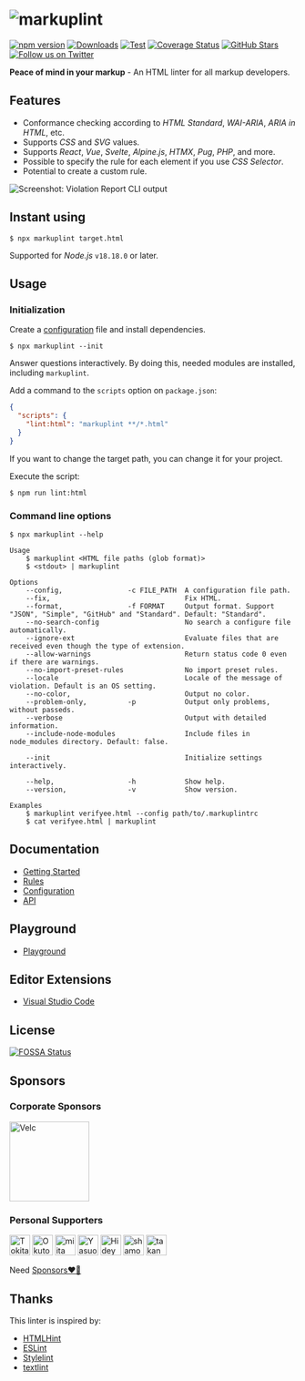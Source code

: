 # ![markuplint](https://cdn.jsdelivr.net/gh/markuplint/markuplint@main/media/logo-v.svg)

[![npm version](https://img.shields.io/npm/v/markuplint.svg)](https://www.npmjs.com/package/markuplint)
[![Downloads](https://img.shields.io/npm/dm/markuplint.svg)](https://www.npmjs.com/package/markuplint)
[![Test](https://github.com/markuplint/markuplint/workflows/Test/badge.svg?branch=main)](https://github.com/markuplint/markuplint/actions?query=workflow%3ATest)
[![Coverage Status](https://coveralls.io/repos/github/markuplint/markuplint/badge.svg?branch=main)](https://coveralls.io/github/markuplint/markuplint?branch=main)
[![GitHub Stars](https://img.shields.io/github/stars/markuplint.svg)](https://github.com/markuplint/markuplint)
[![Follow us on Twitter](https://img.shields.io/twitter/follow/markuplint?label=Follow)](https://twitter.com/intent/user?screen_name=markuplint)

**Peace of mind in your markup** - An HTML linter for all markup developers.

## Features

- Conformance checking according to _HTML Standard_, _WAI-ARIA_, _ARIA in HTML_, etc.
- Supports _CSS_ and _SVG_ values.
- Supports _React_, _Vue_, _Svelte_, _Alpine.js_, _HTMX_, _Pug_, _PHP_, and more.
- Possible to specify the rule for each element if you use _CSS Selector_.
- Potential to create a custom rule.

![Screenshot: Violation Report CLI output](https://raw.githubusercontent.com/markuplint/markuplint/main/packages/markuplint/media/screenshot01.png)

## Instant using

```
$ npx markuplint target.html
```

Supported for _Node.js_ `v18.18.0` or later.

## Usage

### Initialization

Create a [configuration](https://markuplint.dev/configuration) file and install dependencies.

```
$ npx markuplint --init
```

Answer questions interactively.
By doing this, needed modules are installed, including `markuplint`.

Add a command to the `scripts` option on `package.json`:

```json
{
  "scripts": {
    "lint:html": "markuplint **/*.html"
  }
}
```

If you want to change the target path, you can change it for your project.

Execute the script:

```
$ npm run lint:html
```

### Command line options

```
$ npx markuplint --help

Usage
	$ markuplint <HTML file paths (glob format)>
	$ <stdout> | markuplint

Options
	--config,                -c FILE_PATH  A configuration file path.
	--fix,                                 Fix HTML.
	--format,                -f FORMAT     Output format. Support "JSON", "Simple", "GitHub" and "Standard". Default: "Standard".
	--no-search-config                     No search a configure file automatically.
	--ignore-ext                           Evaluate files that are received even though the type of extension.
	--allow-warnings                       Return status code 0 even if there are warnings.
	--no-import-preset-rules               No import preset rules.
	--locale                               Locale of the message of violation. Default is an OS setting.
	--no-color,                            Output no color.
	--problem-only,          -p            Output only problems, without passeds.
	--verbose                              Output with detailed information.
	--include-node-modules                 Include files in node_modules directory. Default: false.

	--init                                 Initialize settings interactively.

	--help,                  -h            Show help.
	--version,               -v            Show version.

Examples
	$ markuplint verifyee.html --config path/to/.markuplintrc
	$ cat verifyee.html | markuplint
```

## Documentation

- [Getting Started](https://markuplint.dev/getting-started)
- [Rules](https://markuplint.dev/rules)
- [Configuration](https://markuplint.dev/configuration)
- [API](https://markuplint.dev/api-docs)

## Playground

- [Playground](https://playground.markuplint.dev/)

## Editor Extensions

- [Visual Studio Code](https://marketplace.visualstudio.com/items?itemName=yusukehirao.vscode-markuplint)

## License

[![FOSSA Status](https://app.fossa.com/api/projects/git%2Bgithub.com%2Fmarkuplint%2Fmarkuplint.svg?type=large)](https://app.fossa.com/projects/git%2Bgithub.com%2Fmarkuplint%2Fmarkuplint?ref=badge_large)

## Sponsors

### Corporate Sponsors

[<img width="140" src="https://avatars.githubusercontent.com/u/1551649" alt="Velc" />](https://www.velc.co.jp/)

### Personal Supporters

[<img width="36" src="https://avatars.githubusercontent.com/u/91733847" alt="Tokitake" />](https://github.com/Tokitake)
[<img width="36" src="https://avatars.githubusercontent.com/u/1996642" alt="Okuto Oyama" />](https://github.com/yamanoku)
[<img width="36" src="https://avatars.githubusercontent.com/u/6581173" alt="miita" />](https://github.com/mikimhk)
[<img width="36" src="https://avatars.githubusercontent.com/u/111797" alt="Yasuo Fukuda" />](https://github.com/sigwyg)
[<img width="36" src="https://avatars.githubusercontent.com/u/802921" alt="Hideyuki Saito" />](https://github.com/hideyukisaito)
[<img width="36" src="https://avatars.githubusercontent.com/u/91047157" alt="shamokit" />](https://github.com/shamokit)
[<img width="36" src="https://avatars.githubusercontent.com/u/18516475" alt="takanorip" />](https://github.com/takanorip)

Need [Sponsors❤️‍🔥](https://github.com/sponsors/markuplint)

## Thanks

This linter is inspired by:

- [HTMLHint](http://htmlhint.com/)
- [ESLint](https://eslint.org/)
- [Stylelint](https://stylelint.io/)
- [textlint](https://textlint.github.io/)
